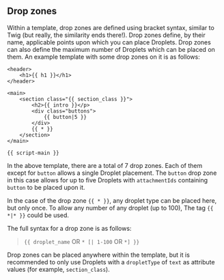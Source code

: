 ## Drop zones

Within a template, drop zones are defined using bracket syntax, similar to Twig (but really, the similarity ends there!). Drop zones define, by their name, applicable points upon which you can place Droplets. Drop zones can also define the maximum number of Droplets which can be placed on them. An example template with some drop zones on it is as follows:

```
<header>
	<h1>{{ h1 }}</h1>
</header>

<main>
	<section class="{{ section_class }}">
		<h2>{{ intro }}</p>
		<div class="buttons">
			{{ button|5 }}
		</div>
		{{ * }}
	</section>
</main>

{{ script-main }}
```

In the above template, there are a total of 7 drop zones. Each of them except for `button` allows a single Droplet placement. The `button` drop zone in this case allows for up to five Droplets with `attachmentIds` containing `button` to be placed upon it.

In the case of the drop zone `{{ * }}`, any droplet type can be placed here, but only once. To allow any number of any droplet (up to 100), The tag `{{ *|* }}` could be used.

The full syntax for a drop zone is as follows:

> `{{ droplet_name` OR `* [| 1-100` OR `*] }}`

Drop zones can be placed anywhere within the template, but it is recommended to only use Droplets with a `dropletType` of `text` as attribute values (for example, `section_class`).